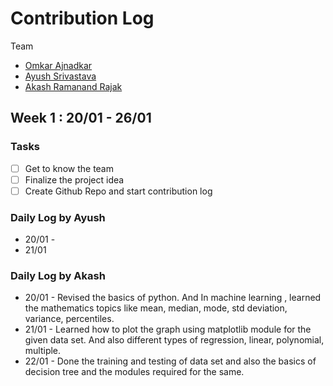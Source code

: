 # Contribution Log

Team
- [Omkar Ajnadkar](https://github.com/blackbird71SR/)
- [Ayush Srivastava](https://github.com/ayush700714)
- [Akash Ramanand Rajak](https://github.com/akash435)

## Week 1 : 20/01 - 26/01

### Tasks

- [ ] Get to know the team
- [ ] Finalize the project idea
- [ ] Create Github Repo and start contribution log

### Daily Log by Ayush

- 20/01 - 
- 21/01

### Daily Log by Akash

- 20/01 - Revised the basics of python. And In machine learning , learned the mathematics topics like mean, median, mode, std deviation, variance, percentiles.
- 21/01 - Learned how to plot the graph using matplotlib module for the given data set. And also different types of regression, linear, polynomial, multiple.
- 22/01 - Done the training and testing of data set and also the basics of decision tree and the modules required for the same.
